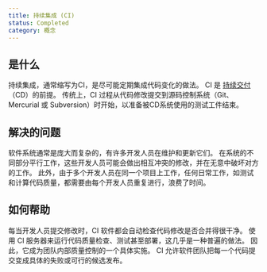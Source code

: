 ```yaml
---
title: 持续集成 (CI)
status: Completed 
category: 概念
---
```


## 是什么

持续集成，通常缩写为CI，是尽可能定期集成代码变化的做法。
CI 是 [持续交付](/continuous_delivery/)（CD）的前提。
传统上，CI 过程从代码修改提交到源码控制系统（Git、Mercurial 或 Subversion）时开始，以准备被CD系统使用的测试工件结束。

## 解决的问题

软件系统通常是庞大而复杂的，有许多开发人员在维护和更新它们。
在系统的不同部分平行工作，这些开发人员可能会做出相互冲突的修改，并在无意中破坏对方的工作。
此外，由于多个开发人员在同一个项目上工作，任何日常工作，如测试和计算代码质量，都需要由每个开发人员重复进行，浪费了时间。

## 如何帮助

每当开发人员提交修改时，CI 软件都会自动检查代码修改是否合并得很干净。
使用 CI 服务器来运行代码质量检查、测试甚至部署，这几乎是一种普遍的做法。
因此，它成为团队内部质量控制的一个具体实施。
CI 允许软件团队把每一个代码提交变成具体的失败或可行的候选发布。
